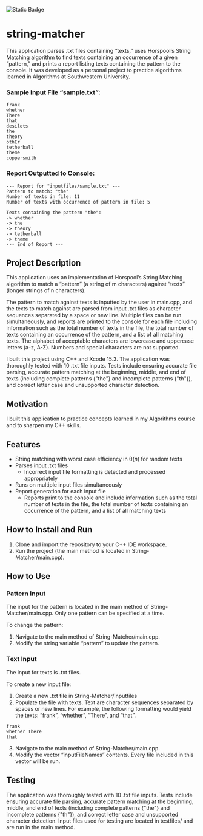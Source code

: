 ![Static Badge](https://img.shields.io/badge/License-MIT-blue)

# string-matcher

This application parses .txt files containing “texts,” uses Horspool’s String Matching algorithm to find texts containing an occurrence of a given “pattern,” and prints a report listing texts containing the pattern to the console. It was developed as a personal project to practice algorithms learned in Algorithms at Southwestern University.

### Sample Input File “sample.txt”:

```
frank
whether
There
that
desilets
the
theory
othEr
tetherball
theme
coppersmith
```

### Report Outputted to Console:

```
--- Report for "inputfiles/sample.txt" ---
Pattern to match: "the"
Number of texts in file: 11
Number of texts with occurrence of pattern in file: 5

Texts containing the pattern "the":
-> whether
-> the
-> theory
-> tetherball
-> theme
--- End of Report ---
```

## Project Description

This application uses an implementation of Horspool’s String Matching algorithm to match a “pattern” (a string of m characters) against “texts” (longer strings of n characters).

The pattern to match against texts is inputted by the user in main.cpp, and the texts to match against are parsed from input .txt files as character sequences separated by a space or new line. Multiple files can be run simultaneously, and reports are printed to the console for each file including information such as the total number of texts in the file, the total number of texts containing an occurrence of the pattern, and a list of all matching texts. The alphabet of acceptable characters are lowercase and uppercase letters (a-z, A-Z). Numbers and special characters are not supported.

I built this project using C++ and Xcode 15.3. The application was thoroughly tested with 10 .txt file inputs. Tests include ensuring accurate file parsing, accurate pattern matching at the beginning, middle, and end of texts (including complete patterns {"the"} and incomplete patterns {"th"}), and correct letter case and unsupported character detection.

## Motivation

I built this application to practice concepts learned in my Algorithms course and to sharpen my C++ skills.

## Features

-	String matching with worst case efficiency in θ(*n*) for random texts
-	Parses input .txt files
    - Incorrect input file formatting is detected and processed appropriately
-	Runs on multiple input files simultaneously
-	Report generation for each input file
    - Reports print to the console and include information such as the total number of texts in the file, the total number of texts containing an occurrence of the pattern, and a list of all matching texts

## How to Install and Run

1. Clone and import the repository to your C++ IDE workspace.
2. Run the project (the main method is located in String-Matcher/main.cpp).

## How to Use

### Pattern Input

The input for the pattern is located in the main method of String-Matcher/main.cpp. Only one pattern can be specified at a time.

To change the pattern:

1.	Navigate to the main method of String-Matcher/main.cpp.
2.	Modify the string variable “pattern” to update the pattern.

### Text Input

The input for texts is .txt files.

To create a new input file:

1.	Create a new .txt file in String-Matcher/inputfiles
2.	  Populate the file with texts. Text are character sequences separated by spaces or new lines. For example, the following formatting would yield the texts: “frank”, “whether”, “There”, and “that”.

```
frank
whether There
that
```

3.	Navigate to the main method of String-Matcher/main.cpp.
4.	Modify the vector “inputFileNames” contents. Every file included in this vector will be run.

## Testing

The application was thoroughly tested with 10 .txt file inputs. Tests include ensuring accurate file parsing, accurate pattern matching at the beginning, middle, and end of texts (including complete patterns {"the"} and incomplete patterns {"th"}), and correct letter case and unsupported character detection. Input files used for testing are located in testfiles/ and are run in the main method.
